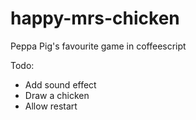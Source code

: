 happy-mrs-chicken
=================

Peppa Pig's favourite game in coffeescript

Todo:

* Add sound effect
* Draw a chicken
* Allow restart

